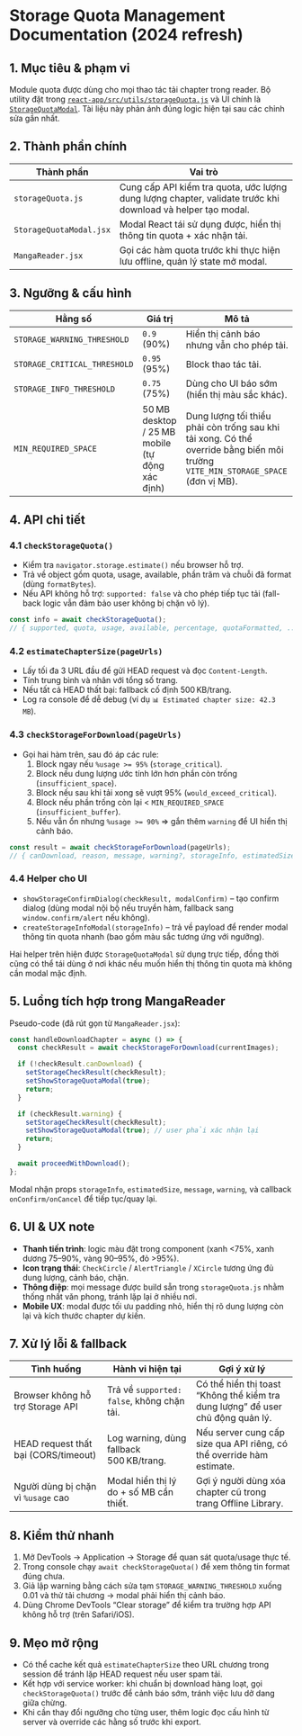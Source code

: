 # Storage Quota Management Documentation (2024 refresh)

## 1. Mục tiêu & phạm vi

Module quota được dùng cho mọi thao tác tải chapter trong reader. Bộ utility đặt trong [`react-app/src/utils/storageQuota.js`](../src/utils/storageQuota.js) và UI chính là [`StorageQuotaModal`](../src/components/common/StorageQuotaModal.jsx). Tài liệu này phản ánh đúng logic hiện tại sau các chỉnh sửa gần nhất.

## 2. Thành phần chính

| Thành phần | Vai trò |
|------------|--------|
| `storageQuota.js` | Cung cấp API kiểm tra quota, ước lượng dung lượng chapter, validate trước khi download và helper tạo modal. |
| `StorageQuotaModal.jsx` | Modal React tái sử dụng được, hiển thị thông tin quota + xác nhận tải. |
| `MangaReader.jsx` | Gọi các hàm quota trước khi thực hiện lưu offline, quản lý state mở modal. |

## 3. Ngưỡng & cấu hình

| Hằng số | Giá trị | Mô tả |
|---------|---------|-------|
| `STORAGE_WARNING_THRESHOLD` | `0.9` (90%) | Hiển thị cảnh báo nhưng vẫn cho phép tải. |
| `STORAGE_CRITICAL_THRESHOLD` | `0.95` (95%) | Block thao tác tải. |
| `STORAGE_INFO_THRESHOLD` | `0.75` (75%) | Dùng cho UI báo sớm (hiển thị màu sắc khác). |
| `MIN_REQUIRED_SPACE` | 50 MB desktop / 25 MB mobile (tự động xác định) | Dung lượng tối thiểu phải còn trống sau khi tải xong. Có thể override bằng biến môi trường `VITE_MIN_STORAGE_SPACE` (đơn vị MB). |

## 4. API chi tiết

### 4.1 `checkStorageQuota()`

- Kiểm tra `navigator.storage.estimate()` nếu browser hỗ trợ.
- Trả về object gồm quota, usage, available, phần trăm và chuỗi đã format (dùng `formatBytes`).
- Nếu API không hỗ trợ: `supported: false` và cho phép tiếp tục tải (fall-back logic vẫn đảm bảo user không bị chặn vô lý).

```javascript
const info = await checkStorageQuota();
// { supported, quota, usage, available, percentage, quotaFormatted, ... }
```

### 4.2 `estimateChapterSize(pageUrls)`

- Lấy tối đa 3 URL đầu để gửi HEAD request và đọc `Content-Length`.
- Tính trung bình và nhân với tổng số trang.
- Nếu tất cả HEAD thất bại: fallback cố định 500 KB/trang.
- Log ra console để dễ debug (ví dụ `📊 Estimated chapter size: 42.3 MB`).

### 4.3 `checkStorageForDownload(pageUrls)`

- Gọi hai hàm trên, sau đó áp các rule:
  1. Block ngay nếu `%usage >= 95%` (`storage_critical`).
  2. Block nếu dung lượng ước tính lớn hơn phần còn trống (`insufficient_space`).
  3. Block nếu sau khi tải xong sẽ vượt 95% (`would_exceed_critical`).
  4. Block nếu phần trống còn lại < `MIN_REQUIRED_SPACE` (`insufficient_buffer`).
  5. Nếu vẫn ổn nhưng `%usage >= 90%` ⇒ gắn thêm `warning` để UI hiển thị cảnh báo.

```javascript
const result = await checkStorageForDownload(pageUrls);
// { canDownload, reason, message, warning?, storageInfo, estimatedSize, ... }
```

### 4.4 Helper cho UI

- `showStorageConfirmDialog(checkResult, modalConfirm)` – tạo confirm dialog (dùng modal nội bộ nếu truyền hàm, fallback sang `window.confirm/alert` nếu không).
- `createStorageInfoModal(storageInfo)` – trả về payload để render modal thông tin quota nhanh (bao gồm màu sắc tương ứng với ngưỡng).

Hai helper trên hiện được `StorageQuotaModal` sử dụng trực tiếp, đồng thời cũng có thể tái dùng ở nơi khác nếu muốn hiển thị thông tin quota mà không cần modal mặc định.

## 5. Luồng tích hợp trong MangaReader

Pseudo-code (đã rút gọn từ `MangaReader.jsx`):

```javascript
const handleDownloadChapter = async () => {
  const checkResult = await checkStorageForDownload(currentImages);

  if (!checkResult.canDownload) {
    setStorageCheckResult(checkResult);
    setShowStorageQuotaModal(true);
    return;
  }

  if (checkResult.warning) {
    setStorageCheckResult(checkResult);
    setShowStorageQuotaModal(true); // user phải xác nhận lại
    return;
  }

  await proceedWithDownload();
};
```

Modal nhận props `storageInfo`, `estimatedSize`, `message`, `warning`, và callback `onConfirm/onCancel` để tiếp tục/quay lại.

## 6. UI & UX note

- **Thanh tiến trình**: logic màu đặt trong component (xanh <75%, xanh dương 75–90%, vàng 90–95%, đỏ >95%).
- **Icon trạng thái**: `CheckCircle` / `AlertTriangle` / `XCircle` tương ứng đủ dung lượng, cảnh báo, chặn.
- **Thông điệp**: mọi message được build sẵn trong `storageQuota.js` nhằm thống nhất văn phong, tránh lặp lại ở nhiều nơi.
- **Mobile UX**: modal được tối ưu padding nhỏ, hiển thị rõ dung lượng còn lại và kích thước chapter dự kiến.

## 7. Xử lý lỗi & fallback

| Tình huống | Hành vi hiện tại | Gợi ý xử lý |
|------------|------------------|-------------|
| Browser không hỗ trợ Storage API | Trả về `supported: false`, không chặn tải. | Có thể hiển thị toast “Không thể kiểm tra dung lượng” để user chủ động quản lý. |
| HEAD request thất bại (CORS/timeout) | Log warning, dùng fallback 500 KB/trang. | Nếu server cung cấp size qua API riêng, có thể override hàm estimate. |
| Người dùng bị chặn vì `%usage` cao | Modal hiển thị lý do + số MB cần thiết. | Gợi ý người dùng xóa chapter cũ trong trang Offline Library. |

## 8. Kiểm thử nhanh

1. Mở DevTools → Application → Storage để quan sát quota/usage thực tế.
2. Trong console chạy `await checkStorageQuota()` để xem thông tin format đúng chưa.
3. Giả lập warning bằng cách sửa tạm `STORAGE_WARNING_THRESHOLD` xuống 0.01 và thử tải chương → modal phải hiển thị cảnh báo.
4. Dùng Chrome DevTools “Clear storage” để kiểm tra trường hợp API không hỗ trợ (trên Safari/iOS).

## 9. Mẹo mở rộng

- Có thể cache kết quả `estimateChapterSize` theo URL chương trong session để tránh lặp HEAD request nếu user spam tải.
- Kết hợp với service worker: khi chuẩn bị download hàng loạt, gọi `checkStorageQuota()` trước để cảnh báo sớm, tránh việc lưu dở dang giữa chừng.
- Khi cần thay đổi ngưỡng cho từng user, thêm logic đọc cấu hình từ server và override các hằng số trước khi export.
